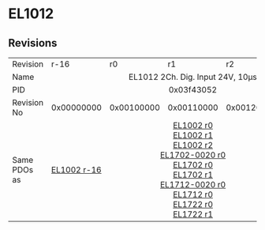 # EL1012

## Revisions
<table>
<tr>
<td>Revision</td>
<td>r-16</td>
<td>r0</td>
<td>r1</td>
<td>r2</td>
<td>r9979</td>
</tr>
<tr>
<td>Name</td>
<td colspan=5 align="center">EL1012 2Ch. Dig. Input 24V, 10µs</td>
</tr>
<tr>
<td>PID</td>
<td colspan=5 align="center">0x03f43052</td>
</tr>
<tr>
<td>Revision No</td>
<td>0x00000000</td>
<td>0x00100000</td>
<td>0x00110000</td>
<td>0x00120000</td>
<td>0x270b0000</td>
</tr>
<tr>
<td>Same PDOs as</td>
<td><a href="EL1002.md">EL1002 r-16</a></td>
<td colspan=3 align="center"><a href="EL1002.md">EL1002 r0</a><br/><a href="EL1002.md">EL1002 r1</a><br/><a href="EL1002.md">EL1002 r2</a><br/><a href="EL1702-0020.md">EL1702-0020 r0</a><br/><a href="EL1702.md">EL1702 r0</a><br/><a href="EL1702.md">EL1702 r1</a><br/><a href="EL1712-0020.md">EL1712-0020 r0</a><br/><a href="EL1712.md">EL1712 r0</a><br/><a href="EL1722.md">EL1722 r0</a><br/><a href="EL1722.md">EL1722 r1</a></td>
<td><a href="EL1002.md">EL1002 r9979</a></td>
</tr>
</table>
